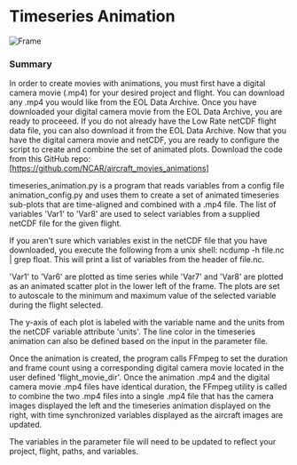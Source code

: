 # Timeseries Animation

![Frame](https://github.com/tthomas88/timeseries_animation/blob/master/wecanexample.png)


### Summary

In order to create movies with animations, you must first have a digital camera movie (.mp4) for your desired project and flight. You can download any .mp4 you would like from the EOL Data Archive. Once you have downloaded your digital camera movie from the EOL Data Archive, you are ready to proceeed. If you do not already have the Low Rate netCDF flight data file, you can also download it from the EOL Data Archive. Now that you have the digital camera movie and netCDF, you are ready to configure the script to create and combine the set of animated plots. Download the code from this GitHub repo: [https://github.com/NCAR/aircraft_movies_animations]

timeseries_animation.py is a program that reads variables from a config file animation_config.py and uses them to create a set of animated timeseries sub-plots that are time-aligned and combined with a .mp4 file. The list of variables 'Var1' to 'Var8' are used to select variables from a supplied netCDF file for the given flight.

If you aren't sure which variables exist in the netCDF file that you have downloaded, you execute the following from a unix shell: ncdump -h file.nc | grep float. This will print a list of variables from the header of file.nc.

'Var1' to 'Var6' are plotted as time series while 'Var7' and 'Var8' are plotted as an animated scatter plot in the lower left of the frame. The plots are set to autoscale to the minimum and maximum value of the selected variable during the flight selected. 

The y-axis of each plot is labeled with the variable name and the units from the netCDF variable attribute 'units'. The line color in the timeseries animation can also be defined based on the input in the parameter file.

Once the animation is created, the program calls FFmpeg to set the duration and frame count using a corresponding digital camera movie located in the user defined 'flight_movie_dir'. Once the animation .mp4 and the digital camera movie .mp4 files have identical duration, the FFmpeg utility is called to combine the two .mp4 files into a single .mp4 file that has the camera images displayed the left and the timeseries animation displayed on the right, with time synchronized variables displayed as the aircraft images are updated.

The variables in the parameter file will need to be updated to reflect your project, flight, paths, and variables.
